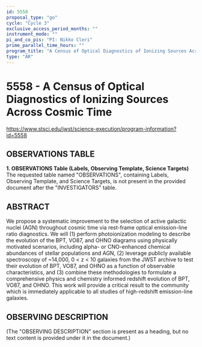 ```yaml
---
id: 5558
proposal_type: "go"
cycle: "Cycle 3"
exclusive_access_period_months: ""
instrument_mode: ""
pi_and_co_pis: "PI: Nikko Cleri"
prime_parallel_time_hours: ""
program_title: "A Census of Optical Diagnostics of Ionizing Sources Across Cosmic Time"
type: "AR"
---
```

# 5558 - A Census of Optical Diagnostics of Ionizing Sources Across Cosmic Time
https://www.stsci.edu/jwst/science-execution/program-information?id=5558
## OBSERVATIONS TABLE
**1. OBSERVATIONS Table (Labels, Observing Template, Science Targets)**
The requested table named "OBSERVATIONS", containing Labels, Observing Template, and Science Targets, is not present in the provided document after the "INVESTIGATORS" table.

## ABSTRACT
We propose a systematic improvement to the selection of active galactic nuclei (AGN) throughout cosmic time via rest-frame optical emission-line ratio diagnostics. We will (1) perform photoionization modeling to describe the evolution of the BPT, VO87, and OHNO diagrams using physically motivated scenarios, including alpha- or CNO-enhanced chemical abundances of stellar populations and AGN, (2) leverage publicly available spectroscopy of ~14,000, 0 < z < 10 galaxies from the JWST archive to test their evolution of BPT, VO87, and OHNO as a function of observable characteristics, and (3) combine these methodologies to formulate a comprehensive physics and chemistry informed redshift evolution of BPT, VO87, and OHNO. This work will provide a critical result to the community which is immediately applicable to all studies of high-redshift emission-line galaxies.

## OBSERVING DESCRIPTION
(The "OBSERVING DESCRIPTION" section is present as a heading, but no text content is provided under it in the document.)